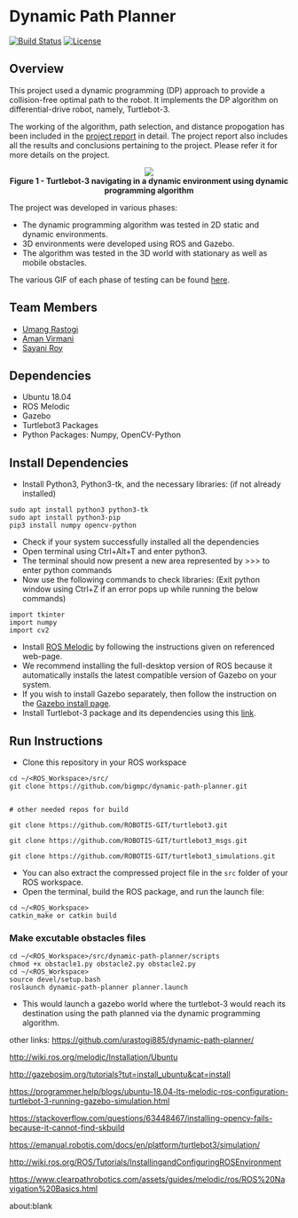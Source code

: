 # Dynamic Path Planner
[![Build Status](https://travis-ci.org/urastogi885/dynamic-path-planner.svg?branch=master)](https://travis-ci.org/urastogi885/dynamic-path-planner)
[![License](https://img.shields.io/badge/License-MIT-blue.svg)](https://github.com/urastogi885/dynamic-path-planner/blob/master/LICENSE)

## Overview

This project used a dynamic programming (DP) approach to provide a collision-free optimal path to the robot. It 
implements the DP algorithm on differential-drive robot, namely, Turtlebot-3. 

The working of the algorithm, path selection, and distance propogation has been included in the [project report](https://github.com/urastogi885/dynamic-path-planner/blob/master/final_report.pdf) in detail. The project report also includes all the results and conclusions pertaining to the project.
Please refer it for more details on the project.

<p align="center">
  <img src="https://github.com/urastogi885/dynamic-path-planner/blob/master/images/gazebo_dynamic.gif">
  <br><b>Figure 1 - Turtlebot-3 navigating in a dynamic environment using dynamic programming algorithm</b><br>
</p>

The project was developed in various phases:

- The dynamic programming algorithm was tested in 2D static and dynamic environments.
- 3D environments were developed using ROS and Gazebo.
- The algorithm was tested in the 3D world with stationary as well as mobile obstacles.

The various GIF of each phase of testing can be found [here](https://github.com/urastogi885/dynamic-path-planner/tree/master/images).

## Team Members

- [Umang Rastogi](https://github.com/urastogi885)
- [Aman Virmani](https://github.com/AmanVirmani) 
- [Sayani Roy](https://github.com/sroy0108)

## Dependencies

- Ubuntu 18.04
- ROS Melodic
- Gazebo
- Turtlebot3 Packages
- Python Packages: Numpy, OpenCV-Python

## Install Dependencies

- Install Python3, Python3-tk, and the necessary libraries: (if not already installed)

```
sudo apt install python3 python3-tk
sudo apt install python3-pip
pip3 install numpy opencv-python
```

- Check if your system successfully installed all the dependencies
- Open terminal using Ctrl+Alt+T and enter python3.
- The terminal should now present a new area represented by >>> to enter python commands
- Now use the following commands to check libraries: (Exit python window using Ctrl+Z if an error pops up while running 
the below commands)

```
import tkinter
import numpy
import cv2
```

- Install [ROS Melodic](http://wiki.ros.org/melodic/Installation/Ubuntu) by following the instructions given on referenced web-page.
- We recommend installing the full-desktop version of ROS because it automatically installs the latest compatible version of
Gazebo on your system.
- If you wish to install Gazebo separately, then follow the instruction on the [Gazebo install page](http://gazebosim.org/tutorials?tut=install_ubuntu&cat=install).
- Install Turtlebot-3 package and its dependencies using this [link](https://programmer.help/blogs/ubuntu-18.04-lts-melodic-ros-configuration-turtlebot-3-running-gazebo-simulation.html).

## Run Instructions

- Clone this repository in your ROS workspace
```
cd ~/<ROS_Workspace>/src/
git clone https://github.com/bigmpc/dynamic-path-planner.git


# other needed repos for build

git clone https://github.com/ROBOTIS-GIT/turtlebot3.git

git clone https://github.com/ROBOTIS-GIT/turtlebot3_msgs.git

git clone https://github.com/ROBOTIS-GIT/turtlebot3_simulations.git

```
- You can also extract the compressed project file in the ```src``` folder of your ROS workspace.
- Open the terminal, build the ROS package, and run the launch file:
```
cd ~/<ROS_Workspace>
catkin_make or catkin build
```
### Make excutable obstacles files
```
cd ~/<ROS_Workspace>/src/dynamic-path-planner/scripts
chmod +x obstacle1.py obstacle2.py obstacle2.py
cd ~/<ROS_Workspace>
source devel/setup.bash
roslaunch dynamic-path-planner planner.launch
```
- This would launch a gazebo world where the turtlebot-3 would reach its destination using the path planned via the 
dynamic programming algorithm.

other links:
https://github.com/urastogi885/dynamic-path-planner/

http://wiki.ros.org/melodic/Installation/Ubuntu

http://gazebosim.org/tutorials?tut=install_ubuntu&cat=install

https://programmer.help/blogs/ubuntu-18.04-lts-melodic-ros-configuration-turtlebot-3-running-gazebo-simulation.html


https://stackoverflow.com/questions/63448467/installing-opencv-fails-because-it-cannot-find-skbuild


https://emanual.robotis.com/docs/en/platform/turtlebot3/simulation/


http://wiki.ros.org/ROS/Tutorials/InstallingandConfiguringROSEnvironment

https://www.clearpathrobotics.com/assets/guides/melodic/ros/ROS%20Navigation%20Basics.html


about:blank